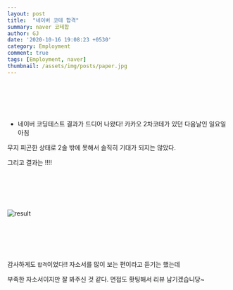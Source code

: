 ```yaml
---
layout: post
title:  "네이버 코테 합격"
summary: naver 코테합
author: GJ
date: '2020-10-16 19:08:23 +0530'
category: Employment
comment: true
tags: [Employment, naver]
thumbnail: /assets/img/posts/paper.jpg
---
```


#  　

* 네이버 코딩테스트 결과가 드디어 나왔다! 카카오 2차코테가 있던 다음날인 일요일 아침

무지 피곤한 상태로 2솔 밖에 못해서 솔직히 기대가 되지는 않았다.

그리고 결과는 !!!!

#  　

![result](https://drive.google.com/uc?export=view&id=1DJkDNAqw4vReJzUQXCW3KFgzOBs6fs8f)


#  　

감사하게도 `합격`이었다!! 자소서를 많이 보는 편이라고 듣기는 했는데

부족한 자소서이지만 잘 봐주신 것 같다. 면접도 홧팅해서 리뷰 남기겠습니당~